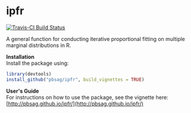# ipfr

[![Travis-CI Build Status](https://travis-ci.org/pbsag/ipfr.svg?branch=master)](https://travis-ci.org/pbsag/ipfr)


A general function for conducting iterative proportional fitting on multiple
marginal distributions in R.

**Installation**  
Install the package using:

```r
library(devtools)
install_github("pbsag/ipfr", build_vignettes = TRUE)
```

**User's Guide**  
For instructions on how to use the package, see the vignette here:  
[http://pbsag.github.io/ipfr/](http://pbsag.github.io/ipfr/)
